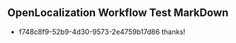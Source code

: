 ## OpenLocalization Workflow Test MarkDown
* f748c8f9-52b9-4d30-9573-2e4759b17d86 thanks!

<!--HONumber=Sep16_HO1-->


